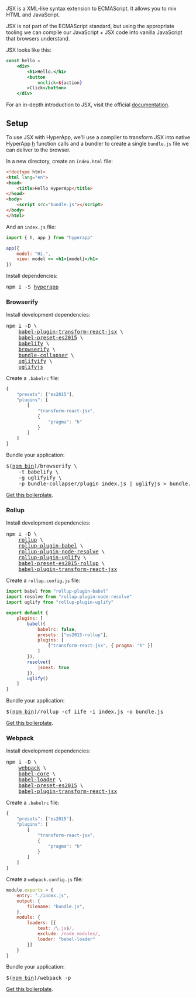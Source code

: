 JSX is a XML-like syntax extension to ECMAScript. It allows you to mix HTML and JavaScript.

JSX is not part of the ECMAScript standard, but using the appropriate tooling we can compile our JavaScript + JSX code into vanilla JavaScript that browsers understand.

JSX looks like this:

```jsx
const hello =
    <div>
        <h1>Hello.</h1>
        <button
            onclick=${action}
        >Click</button>
    </div>
```

For an in-depth introduction to JSX, visit the official [documentation](https://facebook.github.io/react/docs/introducing-jsx.html).


## Setup

To use JSX with HyperApp, we'll use a compiler to transform JSX into native HyperApp [h](/hyperapp/hyperapp/wiki/api#h) function calls and a bundler to create a single `bundle.js` file we can deliver to the browser.

In a new directory, create an `index.html` file:

```html
<!doctype html>
<html lang="en">
<head>
    <title>Hello HyperApp</title>
</head>
<body>
    <script src="bundle.js"></script>
</body>
</html>
```

And an `index.js` file:

```jsx
import { h, app } from "hyperapp"

app({
    model: "Hi.",
    view: model => <h1>{model}</h1>
})
```

Install dependencies:
<pre>
npm i -S <a href="https://www.npmjs.com/package/hyperapp">hyperapp</a>
</pre>






### Browserify

Install development dependencies:
<pre>
npm i -D \
    <a href="https://www.npmjs.com/package/babel-plugin-transform-react-jsx">babel-plugin-transform-react-jsx</a> \
    <a href="https://www.npmjs.com/package/babel-preset-es2015">babel-preset-es2015</a> \
    <a href="https://www.npmjs.com/package/babelify">babelify</a> \
    <a href="https://www.npmjs.com/package/browserify">browserify</a> \
    <a href="https://www.npmjs.com/package/bundle-collapser">bundle-collapser</a> \
    <a href="https://www.npmjs.com/package/uglifyify">uglifyify</a> \
    <a href="https://www.npmjs.com/package/uglifyjs">uglifyjs</a>
</pre>

Create a `.babelrc` file:

```js
{
    "presets": ["es2015"],
    "plugins": [
        [
            "transform-react-jsx",
            {
                "pragma": "h"
            }
        ]
    ]
}
```

Bundle your application:
<pre>
$(<a href="https://docs.npmjs.com/cli/bin">npm bin</a>)/browserify \
    -t babelify \
    -g uglifyify \
    -p bundle-collapser/plugin index.js | uglifyjs > bundle.js
</pre>

[Get this boilerplate](https://gist.github.com/jbucaran/21bbf0bbb0fe97345505664883100706).





### Rollup

Install development dependencies:
<pre>
npm i -D \
    <a href="https://www.npmjs.com/package/rollup">rollup</a> \
    <a href="https://www.npmjs.com/package/rollup-plugin-babel">rollup-plugin-babel</a> \
    <a href="https://www.npmjs.com/package/rollup-plugin-node-resolve">rollup-plugin-node-resolve</a> \
    <a href="https://www.npmjs.com/package/rollup-plugin-uglify">rollup-plugin-uglify</a> \
    <a href="https://www.npmjs.com/package/babel-preset-es2015-rollup">babel-preset-es2015-rollup</a> \
    <a href="https://www.npmjs.com/package/babel-plugin-transform-react-jsx">babel-plugin-transform-react-jsx</a>
</pre>


Create a `rollup.config.js` file:

```jsx
import babel from "rollup-plugin-babel"
import resolve from "rollup-plugin-node-resolve"
import uglify from "rollup-plugin-uglify"

export default {
    plugins: [
        babel({
            babelrc: false,
            presets: ["es2015-rollup"],
            plugins: [
                ["transform-react-jsx", { pragma: "h" }]
            ]
        }),
        resolve({
            jsnext: true
        }),
        uglify()
    ]
}
```

Bundle your application:
<pre>
$(<a href="https://docs.npmjs.com/cli/bin">npm bin</a>)/rollup -cf iife -i index.js -o bundle.js
</pre>

[Get this boilerplate](https://gist.github.com/jbucaran/0c0da8f1256a0a66090151cfda777c2c).






### Webpack

Install development dependencies:
<pre>
npm i -D \
    <a href="https://www.npmjs.com/package/webpack">webpack</a> \
    <a href="https://www.npmjs.com/package/babel-core">babel-core</a> \
    <a href="https://www.npmjs.com/package/babel-loader">babel-loader</a> \
    <a href="https://www.npmjs.com/package/babel-preset-es2015">babel-preset-es2015</a> \
    <a href="https://www.npmjs.com/package/babel-plugin-transform-react-jsx">babel-plugin-transform-react-jsx</a>
</pre>

Create a `.babelrc` file:
```js
{
    "presets": ["es2015"],
    "plugins": [
        [
            "transform-react-jsx",
            {
                "pragma": "h"
            }
        ]
    ]
}
```

Create a `webpack.config.js` file:

```js
module.exports = {
    entry: "./index.js",
    output: {
        filename: "bundle.js",
    },
    module: {
        loaders: [{
            test: /\.js$/,
            exclude: /node_modules/,
            loader: "babel-loader"
        }]
    }
}
```

Bundle your application:
<pre>
$(<a href="https://docs.npmjs.com/cli/bin">npm bin</a>)/webpack -p
</pre>

[Get this boilerplate](https://gist.github.com/jbucaran/6010a83891043a6e0c37a3cec684c08e).

